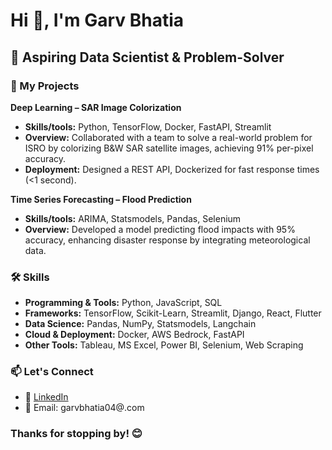 # Hi 👋, I'm Garv Bhatia

## 🎯 Aspiring Data Scientist & Problem-Solver

### 🚀 My Projects

**Deep Learning – SAR Image Colorization**
- **Skills/tools:** Python, TensorFlow, Docker, FastAPI, Streamlit
- **Overview:** Collaborated with a team to solve a real-world problem for ISRO by colorizing B&W SAR satellite images, achieving 91% per-pixel accuracy.
- **Deployment:** Designed a REST API, Dockerized for fast response times (<1 second).

**Time Series Forecasting – Flood Prediction**
- **Skills/tools:** ARIMA, Statsmodels, Pandas, Selenium
- **Overview:** Developed a model predicting flood impacts with 95% accuracy, enhancing disaster response by integrating meteorological data.

### 🛠️ Skills
- **Programming & Tools:** Python, JavaScript, SQL
- **Frameworks:** TensorFlow, Scikit-Learn, Streamlit, Django, React, Flutter
- **Data Science:** Pandas, NumPy, Statsmodels, Langchain
- **Cloud & Deployment:** Docker, AWS Bedrock, FastAPI
- **Other Tools:** Tableau, MS Excel, Power BI, Selenium, Web Scraping

### 📫 Let's Connect
- 💼 [LinkedIn](https://www.linkedin.com/in/garv-bhatia/)
- 📧 Email: garvbhatia04@.com

### Thanks for stopping by! 😊
